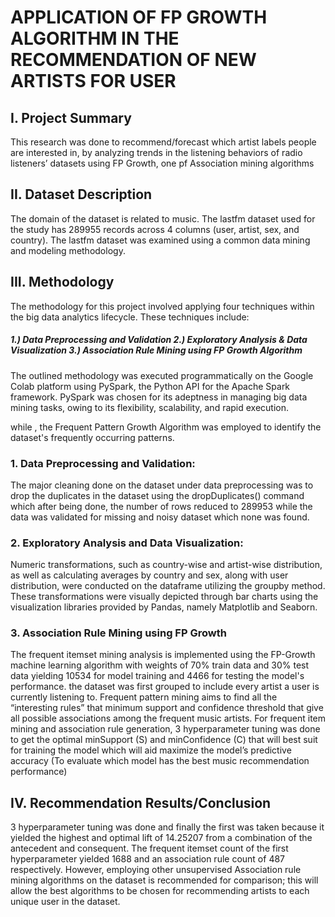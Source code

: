 # APPLICATION OF FP GROWTH ALGORITHM IN THE RECOMMENDATION OF NEW ARTISTS FOR USER

## I. Project Summary
This research was done to recommend/forecast which artist labels people are interested in, by analyzing trends in the listening behaviors of radio listeners’ datasets using FP Growth, one pf Association mining algorithms

## II. Dataset Description
The domain of the dataset is related to music. The lastfm dataset used for the study has 289955 records across 4 columns (user, artist, sex, and country). The lastfm dataset was examined using a common data mining and modeling methodology. 

## III. Methodology
The methodology for this project involved applying four techniques within the big data analytics lifecycle. These techniques include: 
##### 1.) Data Preprocessing and Validation 2.) Exploratory Analysis & Data Visualization 3.) Association Rule Mining using FP Growth Algorithm 

The outlined methodology was executed programmatically on the Google Colab platform using PySpark, the Python API for the Apache Spark framework. PySpark was chosen for its adeptness in managing big data mining tasks, owing to its flexibility, scalability, and rapid execution.

while , the Frequent Pattern Growth Algorithm was employed to identify the dataset's frequently occurring patterns.

### 1. Data Preprocessing and Validation: 
The major cleaning done on the dataset under data preprocessing was to drop the duplicates in the dataset using the dropDuplicates() command which after being done, the number of rows reduced to 289953 while the data was validated for missing and noisy dataset which none was found.

### 2. Exploratory Analysis and Data Visualization: 
Numeric transformations, such as country-wise and artist-wise distribution, as well as calculating averages by country and sex, along with user distribution, were conducted on the dataframe utilizing the groupby method. These transformations were visually depicted through bar charts using the visualization libraries provided by Pandas, namely Matplotlib and Seaborn.

### 3. Association Rule Mining using FP Growth
The frequent itemset mining analysis is implemented using the FP-Growth machine learning algorithm with weights of 70% train data and 30% test data yielding 10534 for model training and 4466 for testing the model's performance. the dataset was first grouped to include every artist a user is currently listening to. Frequent pattern mining aims to find all the “interesting rules” that minimum support and confidence threshold that give all possible associations among the frequent music artists.  For frequent item mining and association rule generation, 3 hyperparameter tuning was done to get the optimal minSupport (S) and minConfidence (C) that will best suit for training the model which will aid maximize the model’s predictive accuracy (To evaluate which model has the best music recommendation performance)

## IV. Recommendation Results/Conclusion
3 hyperparameter tuning was done and finally the first was taken because it yielded the highest and optimal lift of 14.25207 from a combination of the antecedent and consequent. The frequent itemset count of the first hyperparameter yielded 1688 and an association rule count of 487 respectively. However, employing other unsupervised Association rule mining algorithms on the dataset is recommended for comparison; this will allow the best algorithms to be chosen for recommending artists to each unique user in the dataset.
